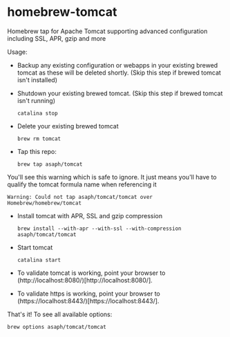 homebrew-tomcat
===============

Homebrew tap for Apache Tomcat supporting advanced configuration including SSL, APR, gzip and more

Usage:

- Backup any existing configuration or webapps in your existing brewed tomcat as these will be deleted shortly. (Skip this step if brewed tomcat isn't installed)
- Shutdown your existing brewed tomcat. (Skip this step if brewed tomcat isn't running) 

    `catalina stop`

- Delete your existing brewed tomcat

    `brew rm tomcat`

- Tap this repo:

    `brew tap asaph/tomcat`

You'll see this warning which is safe to ignore. It just means you'll have to qualify the tomcat formula name when referencing it

    Warning: Could not tap asaph/tomcat/tomcat over Homebrew/homebrew/tomcat

- Install tomcat with APR, SSL and gzip compression

    `brew install --with-apr --with-ssl --with-compression asaph/tomcat/tomcat`

- Start tomcat

    `catalina start`

- To validate tomcat is working, point your browser to (http://localhost:8080/)[http://localhost:8080/].

- To validate https is working, point your browser to (https://localhost:8443/)[https://localhost:8443/].

That's it! To see all available options:

    brew options asaph/tomcat/tomcat
